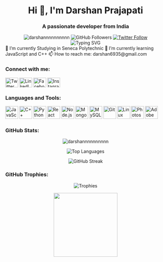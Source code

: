 <h1 align="center">Hi 👋, I'm Darshan Prajapati</h1>
<h3 align="center">A passionate developer from India</h3>
<div align="center">
  <img src="https://komarev.com/ghpvc/?username=darshannnnnnnnnn&label=Profile%20views&color=0e75b6&style=flat" alt="darshannnnnnnnnn" />
  <img src="https://img.shields.io/github/followers/darshannnnnnnnnn?label=Followers&color=0e75b6&style=flat" alt="GitHub Followers" />
  <a href="https://twitter.com/darshan6935" target="blank"><img src="https://img.shields.io/twitter/follow/darshan6935?logo=twitter&style=flat" alt="Twitter Follow" /></a>
</div>
<div align="center">
  <img src="https://readme-typing-svg.herokuapp.com?font=Fira+Code&weight=500&size=25&duration=3000&pause=1000&color=0e75b6&center=true&vCenter=true&width=435&lines=Full-Stack+Developer;Open-Source+Enthusiast;Lifelong+Learner" alt="Typing SVG" />
</div>
🔭 I’m currently Studying in Seneca Polytechnic
🌱 I’m currently learning JavaScript and C++
📫 How to reach me: darshan6935@gmail.com
<h3 align="left">Connect with me:</h3>
<p align="left">
  <a href="https://twitter.com/darshan6935" target="blank"><img align="center" src="https://img.icons8.com/color/48/000000/twitter--v1.png" alt="Twitter" height="30" width="40" /></a>
  <a href="https://linkedin.com/in/darshan-prajapati-0b0aa7137/" target="blank"><img align="center" src="https://img.icons8.com/color/48/000000/linkedin.png" alt="LinkedIn" height="30" width="40" /></a>
  <a href="https://fb.com/profile.php?id=100005482368570" target="blank"><img align="center" src="https://img.icons8.com/color/48/000000/facebook.png" alt="Facebook" height="30" width="40" /></a>
  <a href="https://instagram.com/darshh.h/?next=%2f" target="blank"><img align="center" src="https://img.icons8.com/color/48/000000/instagram-new.png" alt="Instagram" height="30" width="40" /></a>
</p>
<h3 align="left">Languages and Tools:</h3>
<p align="left">
  <img src="https://img.icons8.com/color/48/000000/javascript.png" alt="JavaScript" height="40" width="40" />
  <img src="https://img.icons8.com/color/48/000000/c-plus-plus-logo.png" alt="C++" height="40" width="40" />
  <img src="https://img.icons8.com/color/48/000000/python.png" alt="Python" height="40" width="40" />
  <img src="https://img.icons8.com/color/48/000000/react-native.png" alt="React" height="40" width="40" />
  <img src="https://img.icons8.com/color/48/000000/nodejs.png" alt="Node.js" height="40" width="40" />
  <img src="https://img.icons8.com/color/48/000000/mongodb.png" alt="MongoDB" height="40" width="40" />
  <img src="https://img.icons8.com/color/48/000000/mysql-logo.png" alt="MySQL" height="40" width="40" />
  <img src="https://img.icons8.com/color/48/000000/git.png" alt="Git" height="40" width="40" />
  <img src="https://img.icons8.com/color/48/000000/linux.png" alt="Linux" height="40" width="40" />
  <img src="https://img.icons8.com/color/48/000000/adobe-photoshop.png" alt="Photoshop" height="40" width="40" />
  <img src="https://img.icons8.com/color/48/000000/adobe-xd.png" alt="Adobe XD" height="40" width="40" />
</p>
<h3 align="left">GitHub Stats:</h3>
<p align="center">
  <img src="https://github-readme-stats.vercel.app/api?username=darshannnnnnnnnn&show_icons=true&locale=en&theme=radical" alt="darshannnnnnnnnn" />
</p>
<p align="center">
  <img src="https://github-readme-stats.vercel.app/api/top-langs?username=darshannnnnnnnnn&show_icons=true&locale=en&layout=compact&theme=radical" alt="Top Languages" />
</p>
<p align="center">
  <img src="https://github-readme-streak-stats.herokuapp.com/?user=darshannnnnnnnnn&theme=radical" alt="GitHub Streak" />
</p>
<h3 align="left">GitHub Trophies:</h3>
<p align="center">
  <img src="https://github-profile-trophy.vercel.app/?username=darshannnnnnnnnn&theme=radical&column=7&margin-w=15&margin-h=15" alt="Trophies" />
</p>
<div align="center">
  <img src="https://media.giphy.com/media/xT9IgzoKnwFNmISR8I/giphy.gif" width="200" />
</div>
